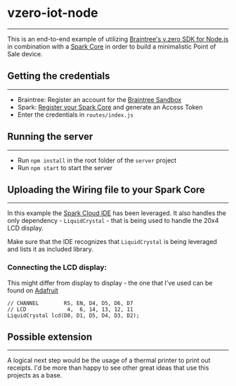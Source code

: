 # vzero-iot-node
---

This is an end-to-end example of utilizing [Braintree's v.zero SDK for Node.js](http://developers.braintreepayments.com/javascript+node) in combination with a [Spark Core](https://www.spark.io) in order to build a minimalistic Point of Sale device.

## Getting the credentials
---

- Braintree: Register an account for the [Braintree Sandbox](http://sandbox.braintreegateway.com/)
- Spark: [Register your Spark Core](http://www.spark.io/build) and generate an Access Token
- Enter the credentials in `routes/index.js`

## Running the server
---
- Run `npm install` in the root folder of the `server` project
- Run `npm start` to start the server

## Uploading the Wiring file to your Spark Core
---

In this example the [Spark Cloud IDE](http://www.spark.io/build) has been leveraged. It also handles the only dependency - `LiquidCrystal` - that is being used to handle the 20x4 LCD display.

Make sure that the IDE recognizes that `LiquidCrystal` is being leveraged and lists it as included library.

### Connecting the LCD display:

This might differ from display to display - the one that I've used can be found on [Adafruit](http://www.adafruit.com/product/198) 

```
// CHANNEL        RS, EN, D4, D5, D6, D7
// LCD             4,  6, 14, 13, 12, 11
LiquidCrystal lcd(D0, D1, D5, D4, D3, D2);
```

## Possible extension
---
A logical next step would be the usage of a thermal printer to print out receipts. I'd be more than happy to see other great ideas that use this projects as a base.
